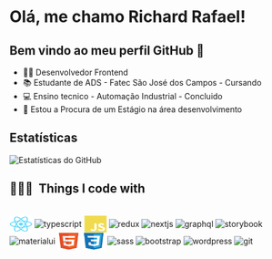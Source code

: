 # Olá, me chamo Richard Rafael! 

## Bem vindo ao meu perfil GitHub 👋

- 👨‍💻  Desenvolvedor Frontend
- 📚 Estudante de ADS - Fatec São José dos Campos - Cursando
- 💻 Ensino tecnico - Automação Industrial - Concluido
- 💪 Estou a Procura de um Estágio na área desenvolvimento

## Estatísticas 
![Estatísticas do GitHub](https://github-readme-stats.vercel.app/api?username=richardrafael&theme=transparent&bg_color=000&border_color=30A3DC&show_icons=true&icon_color=30A3DC&title_color=rueE94D5&hide_title=true&text_color=FFF)

## 👨🏻‍💻 &nbsp;Things I code with ##
<div style="display: inline_block"><br>
  <img align="center" height="30" width="40" alt="react" src="https://raw.githubusercontent.com/devicons/devicon/master/icons/react/react-original.svg">
  <img align="center" height="30" width="40" alt="typescript" src="https://cdn.jsdelivr.net/gh/devicons/devicon/icons/typescript/typescript-original.svg">
  <img align="center" height="30" width="40" alt="javascript" src="https://raw.githubusercontent.com/devicons/devicon/master/icons/javascript/javascript-plain.svg">
  <img align="center" height="30" width="40" alt="redux" src="https://cdn.jsdelivr.net/gh/devicons/devicon/icons/redux/redux-original.svg">
  <img align="center" height="30" width="40" alt="nextjs" src="https://cdn.jsdelivr.net/gh/devicons/devicon/icons/nextjs/nextjs-original.svg">    
  <img align="center" height="30" width="40" alt="graphql" src="https://cdn.jsdelivr.net/gh/devicons/devicon/icons/graphql/graphql-plain.svg">    
  <img align="center" height="30" width="40" alt="storybook" src="https://cdn.jsdelivr.net/gh/devicons/devicon/icons/storybook/storybook-original.svg">    
  <img align="center" height="30" width="40" alt="materialui" src="https://cdn.jsdelivr.net/gh/devicons/devicon/icons/materialui/materialui-original.svg">
  <img align="center" height="30" width="40" alt="html5" src="https://raw.githubusercontent.com/devicons/devicon/master/icons/html5/html5-original.svg">
  <img align="center" height="30" width="40" alt="css3" src="https://raw.githubusercontent.com/devicons/devicon/master/icons/css3/css3-original.svg">
  <img align="center" height="30" width="40" alt="sass" src="https://cdn.jsdelivr.net/gh/devicons/devicon/icons/sass/sass-original.svg">
  <img align="center" height="30" width="40" alt="bootstrap" src="https://cdn.jsdelivr.net/gh/devicons/devicon/icons/bootstrap/bootstrap-plain.svg">
  <img align="center" height="30" width="40" alt="wordpress" src="https://cdn.worldvectorlogo.com/logos/wordpress-icon-1.svg">
  <img align="center" height="30" width="40" alt="git" src="https://cdn.jsdelivr.net/gh/devicons/devicon/icons/git/git-original.svg">
</div>
<!-- ### Ferramentas e Tecnologias

<img src="https://upload.wikimedia.org/wikipedia/commons/thumb/a/a7/React-icon.svg/2300px-React-icon.svg.png" width="40" height="40"/> <img src="https://upload.wikimedia.org/wikipedia/commons/thumb/d/d4/Javascript-shield.svg/1200px-Javascript-shield.svg.png" width="40" height="40"/> <img src="https://encrypted-tbn0.gstatic.com/images?q=tbn:ANd9GcTyVyb_c1aX_UNzL2GfEHLpVx04pTx1xpLIgMMZbMgM4w&s" width="40" height="40"/>
<img src="https://upload.wikimedia.org/wikipedia/commons/thumb/6/61/HTML5_logo_and_wordmark.svg/2048px-HTML5_logo_and_wordmark.svg.png" width="40" height="40"/> <img src="https://encrypted-tbn0.gstatic.com/images?q=tbn:ANd9GcSLoQOteOe3s4LhhtbCRSgaRTmJVzdO84ygkDwjWc7bjw&s" width="40" height="40"/> <img src="https://upload.wikimedia.org/wikipedia/commons/1/18/ISO_C%2B%2B_Logo.svg" width="40" height="40"> -->

### Contatos:
<div align="center"> 
  <a href = "mailto:richard.rafael.soares@gmail.com"><img src="https://img.shields.io/badge/-Gmail-%23333?style=for-the-badge&logo=gmail&logoColor=white" target="_blank"></a>
  <a href="https://www.linkedin.com/in/richardsoaress" target="_blank"><img src="https://img.shields.io/badge/-LinkedIn-%230077B5?style=for-the-badge&logo=linkedin&logoColor=white" target="_blank"></a> 
  <a href="https://portifolio-react-gamma.vercel.app/" target="_blank">
    <img src="https://img.shields.io/badge/-PORTIFOLIO-%b28e1?style=for-the-badge&logoColor=white" >
</a> 
</div>

##
 
  
